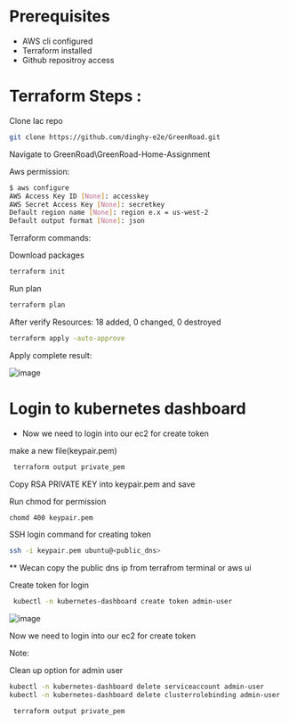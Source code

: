 
# Prerequisites

- AWS cli configured
- Terraform installed
- Github repositroy access



# Terraform Steps : 

Clone Iac repo

```sh
git clone https://github.com/dinghy-e2e/GreenRoad.git
```
Navigate to GreenRoad\GreenRoad-Home-Assignment

Aws permission:

```sh
$ aws configure
AWS Access Key ID [None]: accesskey
AWS Secret Access Key [None]: secretkey
Default region name [None]: region e.x = us-west-2
Default output format [None]: json
```

Terraform commands:

Download packages
```sh
terraform init
```
Run plan
```sh
terraform plan
```
After verify Resources: 18 added, 0 changed, 0 destroyed

```sh
terraform apply -auto-approve
```
Apply complete result:

![image](https://github.com/dinghy-e2e/GreenRoad/assets/103927731/a5ee67d0-91cb-42fd-90f5-25094dfc553f)


# Login to kubernetes dashboard

- Now we need to login into our ec2 for create token

make a new file(keypair.pem)

```sh
 terraform output private_pem
```
Copy RSA PRIVATE KEY into keypair.pem and save

Run chmod for permission

```sh
chomd 400 keypair.pem
```
SSH login command for creating token 

```sh
ssh -i keypair.pem ubuntu@<public_dns>
```
** Wecan copy the public dns ip from terrafrom terminal or aws ui

Create token for login

```sh
 kubectl -n kubernetes-dashboard create token admin-user
```
![image](https://github.com/dinghy-e2e/GreenRoad/assets/103927731/ae5313a7-c449-4c9b-9418-67b7609c4982)

Now we need to login into our ec2 for create token

Note:

Clean up option for admin user

```sh
kubectl -n kubernetes-dashboard delete serviceaccount admin-user
kubectl -n kubernetes-dashboard delete clusterrolebinding admin-user
```

```sh
 terraform output private_pem
```
